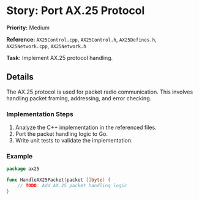 # Story: Port AX.25 Protocol

**Priority:** Medium

**Reference:** `AX25Control.cpp`, `AX25Control.h`, `AX25Defines.h`, `AX25Network.cpp`, `AX25Network.h`

**Task:** Implement AX.25 protocol handling.

## Details
The AX.25 protocol is used for packet radio communication. This involves handling packet framing, addressing, and error checking.

### Implementation Steps
1. Analyze the C++ implementation in the referenced files.
2. Port the packet handling logic to Go.
3. Write unit tests to validate the implementation.

### Example
```go
package ax25

func HandleAX25Packet(packet []byte) {
	// TODO: Add AX.25 packet handling logic
}
```
